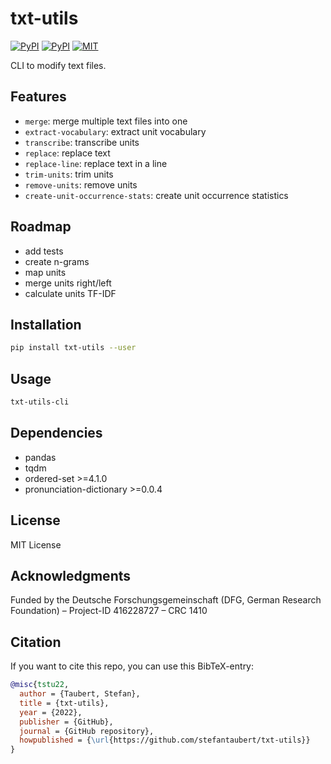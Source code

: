 # txt-utils

[![PyPI](https://img.shields.io/pypi/v/txt-utils.svg)](https://pypi.python.org/pypi/txt-utils)
[![PyPI](https://img.shields.io/pypi/pyversions/txt-utils.svg)](https://pypi.python.org/pypi/txt-utils)
[![MIT](https://img.shields.io/github/license/stefantaubert/txt-utils.svg)](https://github.com/stefantaubert/txt-utils/blob/main/LICENSE)

CLI to modify text files.

## Features

- `merge`: merge multiple text files into one
- `extract-vocabulary`: extract unit vocabulary
- `transcribe`: transcribe units
- `replace`: replace text
- `replace-line`: replace text in a line
- `trim-units`: trim units
- `remove-units`: remove units
- `create-unit-occurrence-stats`: create unit occurrence statistics

## Roadmap

- add tests
- create n-grams
- map units
- merge units right/left
- calculate units TF-IDF

## Installation

```sh
pip install txt-utils --user
```

## Usage

```sh
txt-utils-cli
```

## Dependencies

- pandas
- tqdm
- ordered-set >=4.1.0
- pronunciation-dictionary >=0.0.4

## License

MIT License

## Acknowledgments

Funded by the Deutsche Forschungsgemeinschaft (DFG, German Research Foundation) – Project-ID 416228727 – CRC 1410

## Citation

If you want to cite this repo, you can use this BibTeX-entry:

```bibtex
@misc{tstu22,
  author = {Taubert, Stefan},
  title = {txt-utils},
  year = {2022},
  publisher = {GitHub},
  journal = {GitHub repository},
  howpublished = {\url{https://github.com/stefantaubert/txt-utils}}
}
```
